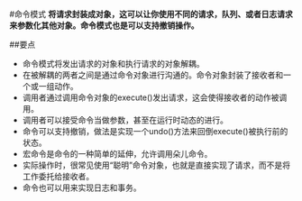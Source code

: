 #命令模式
**将请求封装成对象，这可以让你使用不同的请求，队列、或者日志请求来参数化其他对象。命令模式也是可以支持撤销操作。**

##要点
* 命令模式将发出请求的对象和执行请求的对象解耦。
* 在被解耦的两者之间是通过命令对象进行沟通的。命令对象封装了接收者和一个或一组动作。
* 调用者通过调用命令对象的execute()发出请求，这会使得接收者的动作被调用。
* 调用者可以接受命令当做参数，甚至在运行时动态的进行。
* 命令可以支持撤销，做法是实现一个undo()方法来回倒execute()被执行前的状态。
* 宏命令是命令的一种简单的延伸，允许调用朵儿命令。
* 实际操作时，很常见使用“聪明”命令对象，也就是直接实现了请求，而不是将工作委托给接收者。
* 命令也可以用来实现日志和事务。